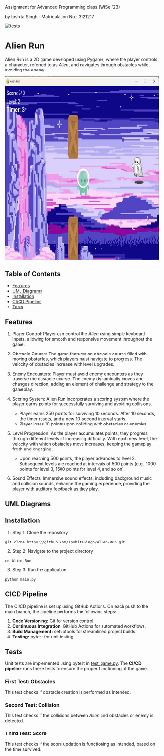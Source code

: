 Assignment for Advanced Programming class (WiSe '23) 

by Ipshita Singh - Matriculation No.: 3121217

![tests](https://github.com/IpshitaSingh/Alien-Run/workflows/tests/badge.svg)

# Alien Run

Alien Run is a 2D game developed using Pygame, where the player controls a character, referred to as _Alien_, and navigates through obstacles while avoiding the enemy.


<img src="https://raw.githubusercontent.com/IpshitaSingh/Alien-Run/main/assets/title.png" height="600" width="auto"> 

## Table of Contents

- [Features](#features)
- [UML Diagrams](#uml-diagrams)
- [Installation](#installation)
- [CI/CD Pipeline](#cicd-pipline)
- [Tests](#tests)

## Features

1. Player Control: Player can control the _Alien_ using simple keyboard inputs, allowing for smooth and responsive movement throughout the game.

2. Obstacle Course: The game features an obstacle course filled with moving obstacles, which players must navigate to progress. The velocity of obstacles increase with level upgrades.

3. Enemy Encounters: Player must avoid enemy encounters as they traverse the obstacle course. The enemy dynamically moves and changes direction, adding an element of challenge and strategy to the gameplay.

4. Scoring System: Alien Run incorporates a scoring system where the player earns points for successfully surviving and avoiding collisions.
     - Player earns 250 points for surviving 10 seconds. After 10 seconds, the timer resets, and a new 10-second interval starts. 
     - Player loses 10 points upon colliding with obstacles or enemies.

5. Level Progression: As the player accumulates points, they progress through different levels of increasing difficulty. With each new level, the velocity with which obstacles move increases, keeping the gameplay fresh and engaging.
    - Upon reaching 500 points, the player advances to level 2. Subsequent levels are reached at intervals of 500 points (e.g., 1000 points for level 3, 1500 points for level 4, and so on).

6. Sound Effects: Immersive sound effects, including background music and collision sounds, enhance the gaming experience, providing the player with auditory feedback as they play.

## UML Diagrams

## Installation
1. Step 1: Clone the repository

```
git clone https://github.com/IpshitaSingh/Alien-Run.git
```

2. Step 2: Navigate to the project directory
```
cd Alien-Run
```

3. Step 3: Run the application
```
python main.py
```

## CICD Pipeline
The CI/CD pipeline is set up using GitHub Actions. On each push to the main branch, the pipeline performs the following steps:

1. **Code Versioning:** Git for version control.
2. **Continuous Integration:** GitHub Actions for automated workflows.
3. **Build Management:** setuptools for streamlined project builds.
4. **Testing:** pytest for unit testing.

## Tests
Unit tests are implemented using pytest in [test_game.py](https://github.com/IpshitaSingh/Alien-Run/blob/main/test_game.py). The **CI/CD pipeline** runs these tests to ensure the proper functioning of the game.
### First Test: Obstacles
This test checks if obstacle creation is performed as intended.
### Second Test: Collision
This test checks if the collisions between _Alien_ and obstacles or enemy is detected.
### Third Test: Score
This test checks if the score updation is functioning as intended, based on the time survived.
